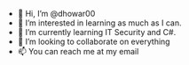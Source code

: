 - 👋 Hi, I’m @dhowar00
- 👀 I’m interested in learning as much as I can.
- 🌱 I’m currently learning IT Security and C#.
- 💞️ I’m looking to collaborate on everything
- 📫 You can reach me at my email

<!---
dhowar00/dhowar00 is a ✨ special ✨ repository because its `README.md` (this file) appears on your GitHub profile.
You can click the Preview link to take a look at your changes.
--->
